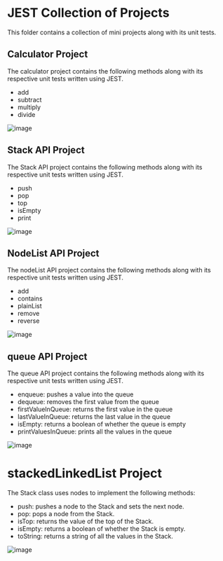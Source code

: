 # JEST Collection of Projects

This folder contains a collection of mini projects along with its unit tests. 

## Calculator Project
The calculator project contains the following methods along with its respective unit tests written using JEST.
- add
- subtract
- multiply
- divide

![image](https://github.com/alexa-ngo/JESTProjects/assets/97919335/81b43f62-0792-4606-b964-db07ca0b7e73)


## Stack API Project

The Stack API project contains the following methods along with its respective unit tests written using JEST.

- push
- pop
- top
- isEmpty
- print

![image](https://github.com/alexa-ngo/JESTProjects/assets/97919335/d37413fc-e33c-47fc-acc0-89561232a217)


## NodeList API Project 

The nodeList API project contains the following methods along with its respective unit tests written using JEST.

- add
- contains
- plainList
- remove
- reverse

![image](https://github.com/alexa-ngo/JESTProjects/assets/97919335/fd1dbbfa-4607-47bc-bae3-c41ce19a37e2)


## queue API Project

The queue API project contains the following methods along with its respective unit tests written using JEST.

- enqueue: pushes a value into the queue
- dequeue: removes the first value from the queue
- firstValueInQueue: returns the first value in the queue
- lastValueInQueue: returns the last value in the queue
- isEmpty: returns a boolean of whether the queue is empty
- printValuesInQueue: prints all the values in the queue

![image](https://github.com/alexa-ngo/JESTProjects/assets/97919335/f9e3fbf0-64b2-48cb-8b75-797f7730f7dc)

# stackedLinkedList Project

The Stack class uses nodes to implement the following methods:

- push: pushes a node to the Stack and sets the next node.
- pop: pops a node from the Stack.
- isTop: returns the value of the top of the Stack.
- isEmpty: returns a boolean of whether the Stack is empty.
- toString: returns a string of all the values in the Stack.

![image](https://github.com/alexa-ngo/JESTProjects/assets/97919335/866a0449-631b-4e2f-b03c-933c8590d934)


